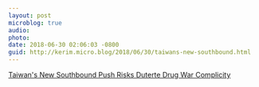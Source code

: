 ```yaml
---
layout: post
microblog: true
audio: 
photo: 
date: 2018-06-30 02:06:03 -0800
guid: http://kerim.micro.blog/2018/06/30/taiwans-new-southbound.html
---
```

[Taiwan's New Southbound Push Risks Duterte Drug War Complicity](https://international.thenewslens.com/article/98692)
